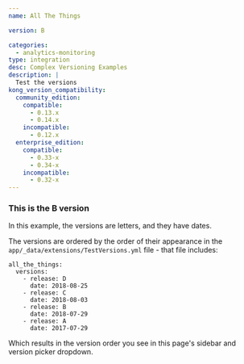```yaml
---
name: All The Things

version: B

categories:
  - analytics-monitoring
type: integration
desc: Complex Versioning Examples
description: |
  Test the versions
kong_version_compatibility:
  community_edition:
    compatible:
      - 0.13.x
      - 0.14.x
    incompatible:
      - 0.12.x
  enterprise_edition:
    compatible:
      - 0.33-x
      - 0.34-x
    incompatible:
      - 0.32-x
---
```


### This is the B version

In this example, the versions are letters, and they have dates.

The versions are ordered by the order of their appearance in the `app/_data/extensions/TestVersions.yml` file - that file includes:

```
all_the_things:
  versions:
    - release: D
      date: 2018-08-25
    - release: C
      date: 2018-08-03
    - release: B
      date: 2018-07-29
    - release: A
      date: 2017-07-29
```

Which results in the version order you see in this page's sidebar and version picker dropdown.
